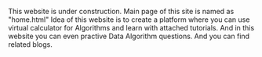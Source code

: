 This website is under construction. 
Main page of this site is named as "home.html"
Idea of this website is to create a platform where you can use virtual calculator for Algorithms and learn with attached tutorials. And in this website you can even practive Data Algorithm questions.
And you can find related blogs.
